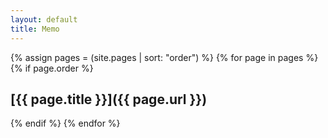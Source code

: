 ```yaml
---
layout: default
title: Memo
---
```

{% assign pages = (site.pages | sort: "order") %}
{% for page in pages %}
{% if page.order %}

## [{{ page.title }}]({{ page.url }})

{% endif %}
{% endfor %}
